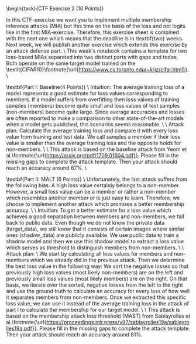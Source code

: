 \begin{task}{CTF Exercise 2 (10 Points)}

In this CTF-exercise we want you to implement multiple membership inference attacks (MIA) but this time on the basis of the loss and not logits like in the first MIA-exercise. Therefore, this exercise sheet is combined with the next one which means that the deadline is in \textbf{two} weeks. Next week, we will publish another exercise which extends this exercise by an attack defense part. \\
This week's notebook contains a template for two loss-based MIAs separated into two distinct parts with gaps and todos. Both operate on the same target model trained on the \textit{CIFAR10}\footnote{\url{https://www.cs.toronto.edu/~kriz/cifar.html}}. \\

\textbf{Part I: Baseline(4 Points)} \\
Intuition: The average training loss of a model represents a good estimate for loss values corresponding to members. If a model suffers from overfitting then loss values of training samples (members) become quite small and loss values of test samples (non-members) become quite large. Since average accuracies and losses are often reported to make a comparison to other state-of-the-art models when a model gets published, this scenarios seems reasonable. \\ \\
Attack plan: Calculate the average training loss and compare it with every loss value from training and test data. We call samples a member if their loss value is smaller than the average training loss and the opposite holds for non-members. \\ \\
This attack is based on the baseline attack from Yeom et al.\footnote{\url{https://arxiv.org/pdf/1709.01604.pdf}}. Please fill in the missing gaps to complete the attack template. Then your attack should reach an accuracy around $67\%$. \\

\textbf{Part II: MALT (6 Points)} \\
Unfortunately, the last attack suffers from the following bias: A high loss value certainly belongs to a non-member. However, a small loss value can be a member or rather a non-member which resembles another member or is just easy to learn. Therefore, we choose to implement another attack which promises a better membership accuracy. \\ \\
Intuition: To get a better estimate for a loss value which achieves a good separation between members and non-members, we fall back to public data. Even though we do not know the private data (target\_data), we still know that it consists of certain images where similar ones (shadow\_data) are publicly available. We use public data to train a shadow model and then we use this shadow model to extract a loss value which serves as threshold to distinguish members from non-members. \\ \\
Attack plan: \\
We start by calculating all loss values for members and non-members which we already did in the previous attack. Then we determine the best loss value in the following way: We sort the negative losses so that previously high loss values (most likely non-members) are on the left and previously small loss values (most likely members) are on the right. On that basis, we iterate over the sorted, negative losses from the left to the right and use the ground truth to calculate an accuracy for every loss of how well it separates members from non-members. Once we extracted this specific loss value, we can use it instead of the average training loss in the attack of part I to calculate the membership for our target model. \\ \\
This attack is based on the membership attack loss threshold (MAST) from Sablayrolles et al.\footnote{\url{https://proceedings.mlr.press/v97/sablayrolles19a/sablayrolles19a.pdf}}. Please fill in the missing gaps to complete the attack template. Then your attack should reach an accuracy around $81\%$.